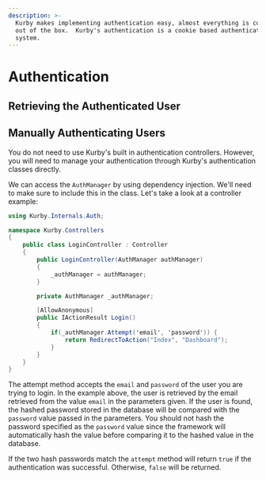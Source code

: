 ```yaml
---
description: >-
  Kurby makes implementing authentication easy, almost everything is configured
  out of the box.  Kurby's authentication is a cookie based authentication
  system.
---
```


# Authentication

## Retrieving the Authenticated User



## Manually Authenticating Users

You do not need to use Kurby's built in authentication controllers. However, you will need to manage your authentication through Kurby's authentication classes directly.

We can access the `AuthManager` by using dependency injection. We'll need to make sure to include this in the class. Let's take a look at a controller example:

```csharp
using Kurby.Internals.Auth;

namespace Kurby.Controllers
{
    public class LoginController : Controller
    {
        public LoginController(AuthManager authManager)
        {
            _authManager = authManager;
        }

        private AuthManager _authManager;

        [AllowAnonymous]
        public IActionResult Login()
        { 
            if(_authManager.Attempt('email', 'password')) {
                return RedirectToAction("Index", "Dashboard");
            }
        }
    }
}
```

The attempt method accepts the `email` and `password` of the user you are trying to login. In the example above, the user is retrieved by the email retrieved from the value `email` in the parameters given. If the user is found, the hashed password stored in the database will be compared with the `password` value passed in the parameters. You should not hash the password specified as the `password` value since the framework will automatically hash the value before comparing it to the hashed value in the database.

If the two hash passwords match the `attempt` method will return `true` if the authentication was successful. Otherwise, `false` will be returned.

